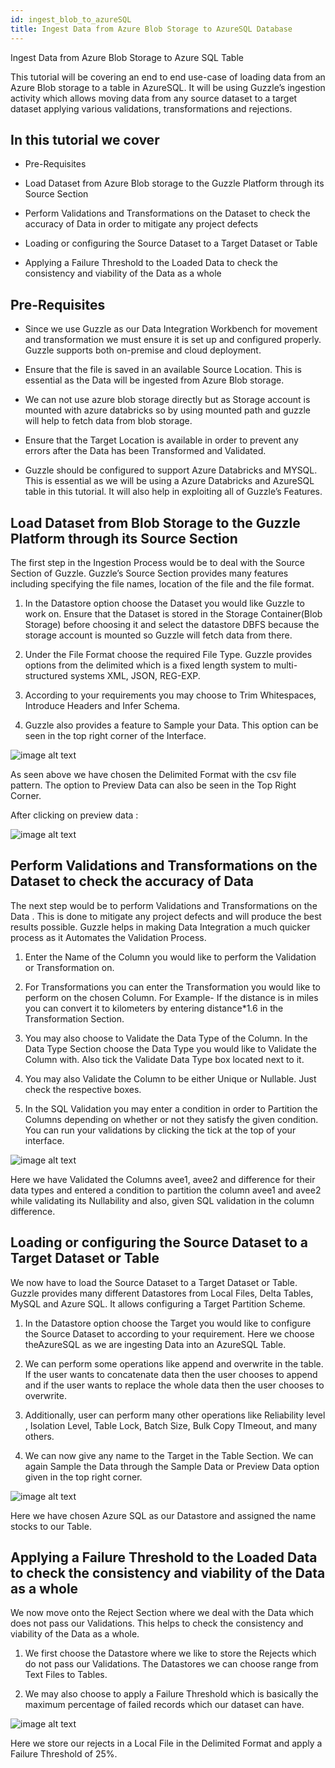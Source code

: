 ```yaml
---
id: ingest_blob_to_azureSQL
title: Ingest Data from Azure Blob Storage to AzureSQL Database
---
```


Ingest Data from Azure Blob Storage to Azure SQL Table

This tutorial will be covering an end to end use-case of loading data from an Azure Blob storage to a table in AzureSQL.  It will be using Guzzle’s ingestion activity which allows moving data from any source dataset to a target dataset applying various validations, transformations and rejections.

## In this tutorial we cover

* Pre-Requisites

* Load Dataset from Azure Blob storage to the Guzzle Platform through its Source Section

* Perform Validations and Transformations on the Dataset to check the accuracy of Data in order to mitigate any project defects

* Loading or configuring the Source Dataset to a Target Dataset or Table

* Applying a Failure Threshold to the Loaded Data to check the consistency and viability of the Data as a whole

## Pre-Requisites

* Since we use Guzzle as our Data Integration Workbench for movement and transformation we must ensure it is set up and configured properly. Guzzle supports both on-premise and cloud deployment.

* Ensure that the file is saved in an available Source Location. This is essential as the Data will be ingested from Azure Blob storage.

* We can not use azure blob storage directly but as Storage account is mounted with azure databricks so by using mounted path and guzzle will help to fetch data from blob storage.

* Ensure that the Target Location is available in order to prevent any errors after the Data has been Transformed and Validated.

* Guzzle should be configured to support Azure Databricks and MYSQL. This is essential as we will be using a Azure Databricks and AzureSQL table in this tutorial. It will also help in exploiting all of Guzzle’s Features.

## Load Dataset from Blob Storage to the Guzzle Platform through its Source Section

The first step in the Ingestion Process would be to deal with the Source Section of Guzzle. Guzzle’s Source Section provides many features including specifying the file names, location of the file and the file format.

1. In the Datastore option choose the Dataset you would like Guzzle to work on. Ensure that the Dataset is stored in the Storage Container(Blob Storage) before choosing it and select the datastore DBFS because the storage account is mounted so Guzzle will fetch data from there.

2. Under the File Format choose the required File Type. Guzzle provides options from the delimited which is a fixed length system to multi-structured systems XML, JSON, REG-EXP.

3. According to your requirements you may choose to Trim Whitespaces, Introduce Headers and Infer Schema.

4. Guzzle also provides a feature to Sample your Data. This option can be seen in the top right corner of the Interface.

![image alt text](/img/docs/tutorials/ingest_blob_to_azuresql_1.jpg)

As seen above we have chosen the Delimited Format with the csv file pattern. The option to Preview Data can also be seen in the Top Right Corner.

After clicking on preview data : 


![image alt text](/img/docs/tutorials/ingest_blob_to_azuresql_2.jpg)

## Perform Validations and Transformations on the Dataset to check the accuracy of Data 

The next step would be to perform Validations and Transformations on the Data . This is done to mitigate any project defects and will produce the best results possible. Guzzle helps in making Data Integration a much quicker process as it Automates the Validation Process.

1. Enter the Name of the Column you would like to perform the Validation or Transformation on.

2. For Transformations you can enter the Transformation you would like to perform on the chosen Column. For Example- If the distance is in miles you can convert it to kilometers by entering distance*1.6 in the Transformation Section.

3. You may also choose to Validate the Data Type of the Column. In the Data Type Section choose the Data Type you would like to Validate the Column with.  Also tick the Validate Data Type box located next to it.

4. You may also Validate the Column to be either Unique or Nullable. Just check the respective boxes.

5. In the SQL Validation you may enter a condition in order to Partition the Columns depending on whether or not they satisfy the given condition. You can run your validations by clicking the tick at the top of your interface.

![image alt text](/img/docs/tutorials/ingest_blob_to_azuresql_3.jpg)

Here we have Validated the Columns avee1, avee2 and difference for their data types and entered a condition to partition the column avee1 and avee2 while validating its Nullability and also, given SQL validation in the column difference.

## Loading or configuring the Source Dataset to a Target Dataset or Table

We now have to load the Source Dataset to a Target Dataset or Table. Guzzle provides many different Datastores from Local Files, Delta Tables, MySQL and Azure SQL. It allows configuring a Target Partition Scheme.

1. In the Datastore option choose the Target you would like to configure the Source Dataset to according to your requirement. Here we choose theAzureSQL as we are ingesting Data into an AzureSQL Table.

2. We can perform some operations like append and overwrite in the table. If the user wants to concatenate data then the user chooses to append and if the user wants to replace the whole data then the user chooses to overwrite.

3. Additionally, user can perform many other operations like Reliability level , Isolation Level,  Table Lock, Batch Size, Bulk Copy TImeout, and many others. 

4. We can now give any name to the Target in the Table Section. We can again Sample the Data through the Sample Data or Preview Data option given in the top right corner.

![image alt text](/img/docs/tutorials/ingest_blob_to_azuresql_4.jpg)

Here we have chosen Azure SQL as our Datastore and assigned the name stocks to our Table.

## Applying a Failure Threshold to the Loaded Data to check the consistency and viability of the Data as a whole

We now move onto the Reject Section where we deal with the Data which does not pass our Validations. This helps to check the consistency and viability of the Data as a whole.

1. We first choose the Datastore where we like to store the Rejects which do not pass our Validations. The Datastores we can choose range from Text Files to Tables.

2. We may also choose to apply a Failure Threshold which is basically the maximum percentage of failed records which our dataset can have.

	

![image alt text](/img/docs/tutorials/ingest_data_from_blob_to_delta_5.png)

Here we store our rejects in a Local File in the Delimited Format and apply a Failure Threshold of 25%.

